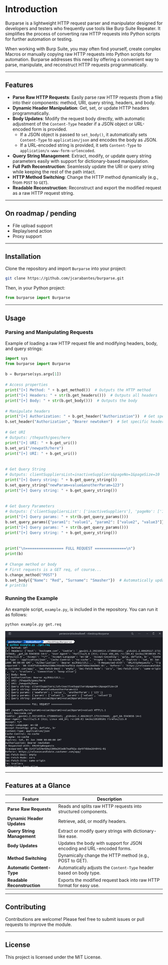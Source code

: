 # Introduction

Burparse is a lightweight HTTP request parser and manipulator designed for developers and testers who frequently use tools like Burp Suite Repeater. It simplifies the process of converting raw HTTP requests into Python scripts for further automation or testing.

When working with Burp Suite, you may often find yourself, create complex Macros or manually copying raw HTTP requests into Python scripts for automation. Burparse addresses this need by offering a convenient way to parse, manipulate, and reconstruct HTTP requests programmatically.

---

## Features

- **Parse Raw HTTP Requests**: Easily parse raw HTTP requests (from a file) into their components: method, URI, query string, headers, and body.
- **Dynamic Header Manipulation**: Get, set, or update HTTP headers programmatically.
- **Body Updates**: Modify the request body directly, with automatic adjustment of the `Content-Type` header if a JSON object or URL-encoded form is provided.
  - If a JSON object is passed to `set_body()`, it automatically sets `Content-Type` to `application/json` and encodes the body as JSON.
  - If a URL-encoded string is provided, it sets `Content-Type` to `application/x-www-form-urlencoded`.
- **Query String Management**: Extract, modify, or update query string parameters easily with support for dictionary-based manipulation.
- **Full Path Reconstruction**: Seamlessly update the URI or query string while keeping the rest of the path intact.
- **HTTP Method Switching**: Change the HTTP method dynamically (e.g., from `POST` to `GET`).
- **Readable Reconstruction**: Reconstruct and export the modified request as a raw HTTP request string.

---

## On roadmap / pending

- File upload support
- Replay/send action
- Proxy support

---

## Installation

Clone the repository and import `Burparse` into your project:

```bash
git clone https://github.com/jcarabantes/burparse.git
```

Then, in your Python project:

```python
from burparse import Burparse
```

---

## Usage

### Parsing and Manipulating Requests

Example of loading a raw HTTP request file and modifying headers, body, and query strings:

```python
import sys
from burparse import Burparse

b = Burparse(sys.argv[1])

# Access properties
print("[+] Method: " + b.get_method())  # Outputs the HTTP method
print("[+] Headers: " + str(b.get_headers()))  # Outputs all headers
print("[+] Body: " + str(b.get_body()))  # Outputs the body

# Manipulate headers
print("[+] Authorization: " + b.get_header("Authorization"))  # Get specific header
b.set_header("Authorization", "Bearer newtoken")  # Set specific header

# Get URI
# Outputs: /thepath/goes/here
print("[+] URI: " + b.get_uri())
b.set_uri("/newpath/here")
print("[+] URI: " + b.get_uri())


# Get Query String
# Outputs: clientSuppliersList=inactiveSuppliers&pageNo=1&pageSize=10
print("[+] Query string: " + b.get_query_string())
b.set_query_string("newParam=value&anotherParam=123")
print("[+] Query string: " + b.get_query_string())


# Get Query Parameters
# Outputs: {'clientSuppliersList': ['inactiveSuppliers'], 'pageNo': ['1'], 'pageSize': ['10']}
print("[+] Query params: " + str(b.get_query_params()))
b.set_query_params({"param1": "value1", "param2": ["value2", "value3"]})
print("[+] Query params: " + str(b.get_query_params()))
print("[+] Query string: " + b.get_query_string())


print("\n================= FULL REQUEST ==============\n")
print(b)

# Change method or body
# First requests is a GET req, of course...
b.change_method("POST")
b.set_body({"Name": "Red", "Surname": "Smasher"})  # Automatically updates Content-Type to JSON
# print(b)

```

### Running the Example

An example script, `example.py`, is included in the repository. You can run it as follows:

```bash
python example.py get.req
```

![Example Image](example.png)

---

## Features at a Glance

| Feature                      | Description                                                                 |
|------------------------------|-----------------------------------------------------------------------------|
| **Parse Raw Requests**       | Reads and splits raw HTTP requests into structured components.             |
| **Dynamic Header Updates**   | Retrieve, add, or modify headers.                                           |
| **Query String Management**  | Extract or modify query strings with dictionary-like ease.                  |
| **Body Updates**             | Updates the body with support for JSON encoding and URL-encoded forms.     |
| **Method Switching**         | Dynamically change the HTTP method (e.g., POST to GET).                    |
| **Automatic Content-Type**   | Automatically adjusts the `Content-Type` header based on body type.        |
| **Readable Reconstruction** | Exports the modified request back into raw HTTP format for easy use.       |

---

## Contributing

Contributions are welcome! Please feel free to submit issues or pull requests to improve the module.

---

## License

This project is licensed under the MIT License.
